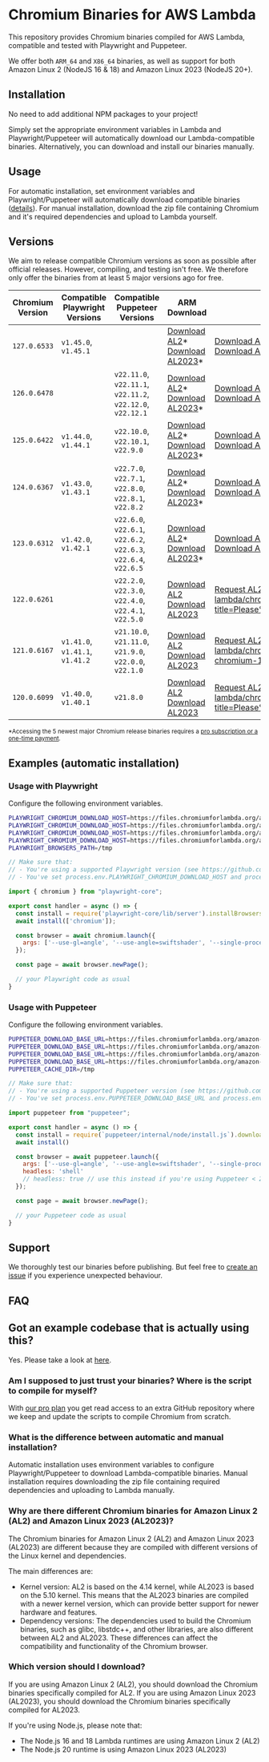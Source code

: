 # Chromium Binaries for AWS Lambda

This repository provides Chromium binaries compiled for AWS Lambda, compatible and tested with Playwright and Puppeteer. 

We offer both `ARM_64` and `X86_64` binaries, as well as support for both Amazon Linux 2 (NodeJS 16 & 18) and Amazon Linux 2023 (NodeJS 20+).

## Installation

No need to add additional NPM packages to your project! 

Simply set the appropriate environment variables in Lambda and Playwright/Puppeteer will automatically download our Lambda-compatible binaries. Alternatively, you can download and install our binaries manually.

## Usage

For automatic installation, set environment variables and Playwright/Puppeteer will automatically download compatible binaries ([details](#examples-automatic-installation)). For manual installation, download the zip file containing Chromium and it's required dependencies and upload to Lambda yourself.

## Versions

We aim to release compatible Chromium versions as soon as possible after official releases. However, compiling, and testing isn't free. We therefore only offer the binaries from at least 5 major versions ago for free.

| Chromium Version | Compatible Playwright Versions | Compatible Puppeteer Versions | ARM Download | X86 Download |
| --- | --- | --- | --- | --- |
| `127.0.6533` | `v1.45.0`, `v1.45.1` |  | [Download AL2](https://pro.chromiumforlambda.org)\*<br/>[Download AL2023](https://pro.chromiumforlambda.org)\* | [Download AL2](https://pro.chromiumforlambda.org)\*<br/>[Download AL2023](https://pro.chromiumforlambda.org)\* | 
| `126.0.6478` |  | `v22.11.0`, `v22.11.1`, `v22.11.2`, `v22.12.0`, `v22.12.1` | [Download AL2](https://pro.chromiumforlambda.org)\*<br/>[Download AL2023](https://pro.chromiumforlambda.org)\* | [Download AL2](https://pro.chromiumforlambda.org)\*<br/>[Download AL2023](https://pro.chromiumforlambda.org)\* | 
| `125.0.6422` | `v1.44.0`, `v1.44.1` | `v22.10.0`, `v22.10.1`, `v22.9.0` | [Download AL2](https://pro.chromiumforlambda.org)\*<br/>[Download AL2023](https://pro.chromiumforlambda.org)\* | [Download AL2](https://pro.chromiumforlambda.org)\*<br/>[Download AL2023](https://pro.chromiumforlambda.org)\* | 
| `124.0.6367` | `v1.43.0`, `v1.43.1` | `v22.7.0`, `v22.7.1`, `v22.8.0`, `v22.8.1`, `v22.8.2` | [Download AL2](https://pro.chromiumforlambda.org)\*<br/>[Download AL2023](https://pro.chromiumforlambda.org)\* | [Download AL2](https://pro.chromiumforlambda.org)\*<br/>[Download AL2023](https://pro.chromiumforlambda.org)\* | 
| `123.0.6312` | `v1.42.0`, `v1.42.1` | `v22.6.0`, `v22.6.1`, `v22.6.2`, `v22.6.3`, `v22.6.4`, `v22.6.5` | [Download AL2](https://pro.chromiumforlambda.org)\*<br/>[Download AL2023](https://pro.chromiumforlambda.org)\* | [Download AL2](https://pro.chromiumforlambda.org)\*<br/>[Download AL2023](https://pro.chromiumforlambda.org)\* | 
| `122.0.6261` |  | `v22.2.0`, `v22.3.0`, `v22.4.0`, `v22.4.1`, `v22.5.0` | [Download AL2](https://github.com/chromium-for-lambda/chromium-binaries/releases/download/arm64-amazon-linux-2-chromium-122.0.6261/amazon-linux-2-arm64-122.0.6261.171.zip)<br/>[Download AL2023](https://github.com/chromium-for-lambda/chromium-binaries/releases/download/arm64-amazon-linux-2023-chromium-122.0.6261/amazon-linux-2023-arm64-122.0.6261.171.zip) | [Request AL2](https://github.com/chromium-for-lambda/chromium-binaries/issues/new?title=Please%20compile%20Chromium%20122.0.6261%20for%20AL2%20(X86)!)<br/>[Request AL2023](https://github.com/chromium-for-lambda/chromium-binaries/issues/new?title=Please%20compile%20Chromium%20122.0.6261%20for%20AL2023%20(X86)!) | 
| `121.0.6167` | `v1.41.0`, `v1.41.1`, `v1.41.2` | `v21.10.0`, `v21.11.0`, `v21.9.0`, `v22.0.0`, `v22.1.0` | [Download AL2](https://github.com/chromium-for-lambda/chromium-binaries/releases/download/arm64-amazon-linux-2-chromium-121.0.6167/amazon-linux-2-arm64-121.0.6167.57.zip)<br/>[Download AL2023](https://github.com/chromium-for-lambda/chromium-binaries/releases/download/arm64-amazon-linux-2023-chromium-121.0.6167/amazon-linux-2023-arm64-121.0.6167.212.zip) | [Request AL2](https://github.com/chromium-for-lambda/chromium-binaries/issues/new?title=Please%20compile%20Chromium%20121.0.6167%20for%20AL2%20(X86)!)<br/>[Download AL2023](https://github.com/chromium-for-lambda/chromium-binaries/releases/download/x86_64-amazon-linux-2023-chromium-121.0.6167/amazon-linux-2023-x86_64-121.0.6167.212.zip) | 
| `120.0.6099` | `v1.40.0`, `v1.40.1` | `v21.8.0` | [Download AL2](https://github.com/chromium-for-lambda/chromium-binaries/releases/download/arm64-amazon-linux-2-chromium-120.0.6099/amazon-linux-2-arm64-120.0.6099.314.zip)<br/>[Download AL2023](https://github.com/chromium-for-lambda/chromium-binaries/releases/download/arm64-amazon-linux-2023-chromium-120.0.6099/amazon-linux-2023-arm64-120.0.6099.315.zip) | [Request AL2](https://github.com/chromium-for-lambda/chromium-binaries/issues/new?title=Please%20compile%20Chromium%20120.0.6099%20for%20AL2%20(X86)!)<br/>[Request AL2023](https://github.com/chromium-for-lambda/chromium-binaries/issues/new?title=Please%20compile%20Chromium%20120.0.6099%20for%20AL2023%20(X86)!) | 

<sup>*Accessing the 5 newest major Chromium release binaries requires a [pro subscription or a one-time payment](https://pro.chromiumforlambda.org).</sup>

## Examples (automatic installation)

### Usage with Playwright
Configure the following environment variables.
```bash
PLAYWRIGHT_CHROMIUM_DOWNLOAD_HOST=https://files.chromiumforlambda.org/amazon-linux-2/arm64 # (if you're using NodeJS 16/18 on ARM64)
PLAYWRIGHT_CHROMIUM_DOWNLOAD_HOST=https://files.chromiumforlambda.org/amazon-linux-2023/arm64 # (if you're using NodeJS 20 on ARM64)
PLAYWRIGHT_CHROMIUM_DOWNLOAD_HOST=https://files.chromiumforlambda.org/amazon-linux-2/x86_64 # (if you're using NodeJS 16/18 on x86_64)
PLAYWRIGHT_CHROMIUM_DOWNLOAD_HOST=https://files.chromiumforlambda.org/amazon-linux-2023/x86_64 # (if you're using NodeJS 20 on x86_64)
PLAYWRIGHT_BROWSERS_PATH=/tmp
```

```javascript
// Make sure that:
// - You're using a supported Playwright version (see https://github.com/chromium-for-lambda/binaries?tab=readme-ov-file#versions).
// - You've set process.env.PLAYWRIGHT_CHROMIUM_DOWNLOAD_HOST and process.env.PLAYWRIGHT_BROWSERS_PATH.

import { chromium } from "playwright-core";

export const handler = async () => {
  const install = require('playwright-core/lib/server').installBrowsersForNpmInstall;
  await install(['chromium']);

  const browser = await chromium.launch({
    args: ['--use-gl=angle', '--use-angle=swiftshader', '--single-process'],
  });

  const page = await browser.newPage();

  // your Playwright code as usual
}

```

### Usage with Puppeteer
Configure the following environment variables.
```bash
PUPPETEER_DOWNLOAD_BASE_URL=https://files.chromiumforlambda.org/amazon-linux-2/arm64 # (if you're using NodeJS 16/18 on ARM64)
PUPPETEER_DOWNLOAD_BASE_URL=https://files.chromiumforlambda.org/amazon-linux-2023/arm64 # (if you're using NodeJS 20 on ARM64)
PUPPETEER_DOWNLOAD_BASE_URL=https://files.chromiumforlambda.org/amazon-linux-2/x86_64 # (if you're using NodeJS 16/18 on x86_64)
PUPPETEER_DOWNLOAD_BASE_URL=https://files.chromiumforlambda.org/amazon-linux-2023/x86_64 # (if you're using NodeJS 20 on x86_64)
PUPPETEER_CACHE_DIR=/tmp
```

```javascript
// Make sure that:
// - You're using a supported Puppeteer version (see https://github.com/chromium-for-lambda/binaries?tab=readme-ov-file#versions).
// - You've set process.env.PUPPETEER_DOWNLOAD_BASE_URL and process.env.PUPPETEER_CACHE_DIR.

import puppeteer from "puppeteer";

export const handler = async () => {
  const install = require(`puppeteer/internal/node/install.js`).downloadBrowser;
  await install()

  const browser = await puppeteer.launch({
    args: ['--use-gl=angle', '--use-angle=swiftshader', '--single-process', '--no-sandbox'],
    headless: 'shell'
    // headless: true // use this instead if you're using Puppeteer < 22
  });

  const page = await browser.newPage();

  // your Puppeteer code as usual
}
```

## Support

We thoroughly test our binaries before publishing. But feel free to [create an issue](https://github.com/chromium-for-lambda/binaries/issues) if you experience unexpected behaviour.

## FAQ
## Got an example codebase that is actually using this?
Yes. Please take a look at [here](https://github.com/chromium-for-lambda/playwright-screenshot/blob/main/src/index.ts).

### Am I supposed to just trust your binaries? Where is the script to compile for myself?
With [our pro plan](https://pro.chromiumforlambda.org) you get read access to an extra GitHub repository where we keep and update the scripts to compile Chromium from scratch.

### What is the difference between automatic and manual installation?
Automatic installation uses environment variables to configure Playwright/Puppeteer to download Lambda-compatible binaries. Manual installation requires downloading the zip file containing required dependencies and uploading to Lambda manually.

### Why are there different Chromium binaries for Amazon Linux 2 (AL2) and Amazon Linux 2023 (AL2023)?
The Chromium binaries for Amazon Linux 2 (AL2) and Amazon Linux 2023 (AL2023) are different because they are compiled with different versions of the Linux kernel and dependencies. 

The main differences are:
- Kernel version: AL2 is based on the 4.14 kernel, while AL2023 is based on the 5.10 kernel. This means that the AL2023 binaries are compiled with a newer kernel version, which can provide better support for newer hardware and features.
- Dependency versions: The dependencies used to build the Chromium binaries, such as glibc, libstdc++, and other libraries, are also different between AL2 and AL2023. These differences can affect the compatibility and functionality of the Chromium browser.

### Which version should I download?
If you are using Amazon Linux 2 (AL2), you should download the Chromium binaries specifically compiled for AL2. If you are using Amazon Linux 2023 (AL2023), you should download the Chromium binaries specifically compiled for AL2023.

If you're using Node.js, please note that:
- The Node.js 16 and 18 Lambda runtimes are using Amazon Linux 2 (AL2)
- The Node.js 20 runtime is using Amazon Linux 2023 (AL2023)
